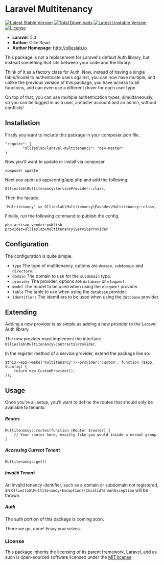 # Laravel Multitenancy #

[![Latest Stable Version](https://poser.pugx.org/ollieslab/laravel-multitenancy/v/stable.png)](https://packagist.org/packages/ollieslab/laravel-multitenancy) [![Total Downloads](https://poser.pugx.org/ollieslab/laravel-multitenancy/downloads.png)](https://packagist.org/packages/ollieslab/laravel-multitenancy) [![Latest Unstable Version](https://poser.pugx.org/ollieslab/laravel-multitenancy/v/unstable.png)](https://packagist.org/packages/ollieslab/laravel-multitenancy) [![License](https://poser.pugx.org/ollieslab/laravel-multitenancy/license.png)](https://packagist.org/packages/ollieslab/laravel-multitenancy)


- **Laravel**: 5.3
- **Author**: Ollie Read 
- **Author Homepage**: http://ollieslab.io

This package is not a replacement for Laravel's default Auth library, but instead something
that sits between your code and the library.

Think of it as a factory class for Auth. Now, instead of having a single table/model to
authenticate users against, you can now have multiple, and unlike the previous version of
this package, you have access to all functions, and can even use a different driver 
for each user type.

On top of that, you can use multiple authentication types, simultaneously, so you can be logged
in as a user, a master account and an admin, without conflicts!


## Installation ##

Firstly you want to include this package in your composer.json file.

    "require": {
    		"ollieslab/laravel-multitenancy": "dev-master"
    }
    
Now you'll want to update or install via composer.

    composer update

Next you open up app/config/app.php and add the following.

    Ollieslab\Multitenancy\ServiceProvider::class,
    
Then the facade.

    'Multitenancy' => Ollieslab\Multitenancy\Facades\Multitenancy::class,

Finally, run the following command to publish the config.

    php artisan vendor:publish --provider=Ollieslab\Multitenancy\ServiceProvider
    
## Configuration ##

The configuration is quite simple.

 - `type` The type of multitenancy, options are `domain`, `subdomain` and `directory`.
 - `domain` The domain to use for the `subdomain` type.
 - `provider` The provider, options are `database` or `eloquent`.
 - `model` The model to be used when using the `eloquent` provider.
 - `table` The table to use when using the `database` provider.
 - `identifiers` The identifiers to be used when using the `database` provider.

## Extending ##

Adding a new provider is as simple as adding a new provider to the Laravel Auth library.

The new provider must implement the interface `Ollieslab\Multitenancy\Contracts\Provider`.

In the register method of a service provider, extend the package like so:

    $this->app->make('multitenancy')->provider('custom', function ($app, $config) {
        return new CustomProvider();
    });

## Usage ##

Once you're all setup, you'll want to define the routes that should only be available to tenants.

##### Routes #####

    Multitenancy::routes(function (Router $router) {
        // Your routes here, exactly like you would inside a normal group
    }

##### Accessing Current Tenant ####

    Multitenancy::get()

##### Invalid Tenant #####

An invalid tenancy identifier, such as a domain or subdomain not registered, an `Ollieslab\Multitenancy\Exceptions\InvalidTenantException` will be thrown.

##### Auth #####

The auth portion of this package is coming soon.

There we go, done! Enjoy yourselves.


### License

This package inherits the licensing of its parent framework, Laravel, and as such is open-sourced 
software licensed under the [MIT license](http://opensource.org/licenses/MIT)